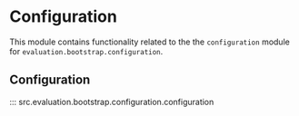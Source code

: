 # Configuration

This module contains functionality related to the the `configuration` module for `evaluation.bootstrap.configuration`.

## Configuration

::: src.evaluation.bootstrap.configuration.configuration

